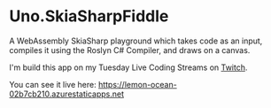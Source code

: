 # Uno.SkiaSharpFiddle

A WebAssembly SkiaSharp playground which takes code as an input, compiles it using the Roslyn C# Compiler, and draws on a canvas.

I'm build this app on my Tuesday Live Coding Streams on [Twitch](https://www.twitch.tv/jeromelaban).

You can see it live here: https://lemon-ocean-02b7cb210.azurestaticapps.net
